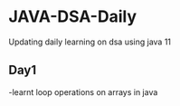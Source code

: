 # JAVA-DSA-Daily
Updating daily learning on dsa using java 11
## Day1
-learnt loop operations on arrays in java
